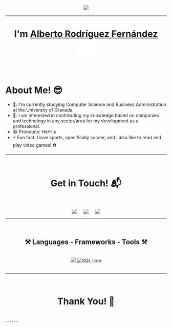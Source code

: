 <p align="center">
  <img src="https://miro.medium.com/max/2048/1*OohqW5DGh9CQS4hLY5FXzA.png" height="230"/>
</p>
<hr>
<h1 align="center">I'm <a href="https://github.com/AlbertoRodriguezFernandez">Alberto Rodríguez Fernández<a><img src="https://github.com/Kathryn-Jie/Kathryn-Jie/blob/main/wave.gif" width="60px"/></h1>
<Br>
<h1>About Me! 😎</h1>

- 🏫: I'm currently studying Computer Science and Business Administration at the University of Granada.
- 🔭: I am interested in contributing my knowledge based on companies and technology in any sector/area for my development as a professional.
- 😄  Pronouns: He/His
- ⚡  Fun fact: I love sports, specifically soccer, and I also like to read and play video games! ⚽
  
<hr>
<Br>
<h1 align="center">Get in Touch! 📬</h1>
<Br>
<p align="center">
<a href="https://www.linkedin.com/in/alberto-rodguez-ferndz/" target="blank"><img align="center" src="https://img.shields.io/badge/Alberto Rodriguez Fernandez-0077B5?style=for-the-badge&logo=linkedin&logoColor=white" /></a> &nbsp;&nbsp;&nbsp;  <a href="mailto:arf170903@gmail.com" target="blank"><img align="center" src="https://img.shields.io/badge/arf170903@gmail.com-D14836?style=for-the-badge&logo=gmail&logoColor=white" /></a>    &nbsp;&nbsp;&nbsp;       <a href="https://github.com/AlbertoRodriguezFernandez" target="blank"><img align="center" src="https://img.shields.io/badge/AlbertoRodriguezFernandez-100000?style=for-the-badge&logo=github&logoColor=white" /></a>
</p>

<hr>
<Br>
<h2 align="center">⚒️ Languages - Frameworks - Tools ⚒️</h2>
<br/>
<div align="center">
    <img src="https://skillicons.dev/icons?i=html,vscode,github,cpp,c,ruby,python,java" /> 
    <img src="https://img.icons8.com/ios-filled/50/sql.png" alt="SQL Icon" />
</div>
    
<Br>
<hr>
<Br>
<h1 align="center">Thank You! 🤵</h1>
<Br>
------
